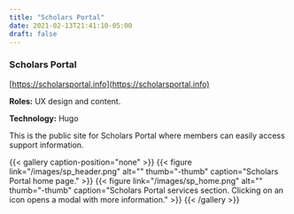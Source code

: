 ```yaml
---
title: "Scholars Portal"
date: 2021-02-13T21:41:10-05:00
draft: false
---
```


### Scholars Portal

[https://scholarsportal.info](https://scholarsportal.info)

**Roles:**
UX design and content.

**Technology:**
Hugo

This is the public site for Scholars Portal where members can easily access support information.

{{< gallery caption-position="none" >}}
{{< figure link="/images/sp_header.png" alt="" thumb="-thumb" caption="Scholars Portal home page." >}}
{{< figure link="/images/sp_home.png" alt="" thumb="-thumb" caption="Scholars Portal services section. Clicking on an icon opens a modal with more information." >}}
{{< /gallery >}}